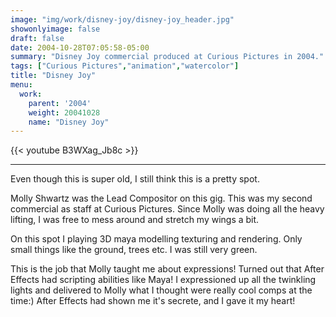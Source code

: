```yaml
---
image: "img/work/disney-joy/disney-joy_header.jpg"
showonlyimage: false
draft: false
date: 2004-10-28T07:05:58-05:00
summary: "Disney Joy commercial produced at Curious Pictures in 2004."
tags: ["Curious Pictures","animation","watercolor"]
title: "Disney Joy"
menu:
  work:
    parent: '2004'
    weight: 20041028
    name: "Disney Joy"
---
```


{{< youtube B3WXag_Jb8c >}}

---


Even though this is super old, I still think this is a pretty spot.

Molly Shwartz was the Lead Compositor on this gig. This was my second commercial as staff at Curious Pictures. Since Molly was doing all the heavy lifting, I was free to mess around and stretch my wings a bit.

On this spot I playing 3D maya modelling texturing and rendering. Only small things like the ground, trees etc. I was still very green.

This is the job that Molly taught me about expressions! Turned out that After Effects had scripting abilities like Maya! I expressioned up all the twinkling lights and delivered to Molly what I thought were really cool comps at the time:) After Effects had shown me it's secrete, and I gave it my heart!
